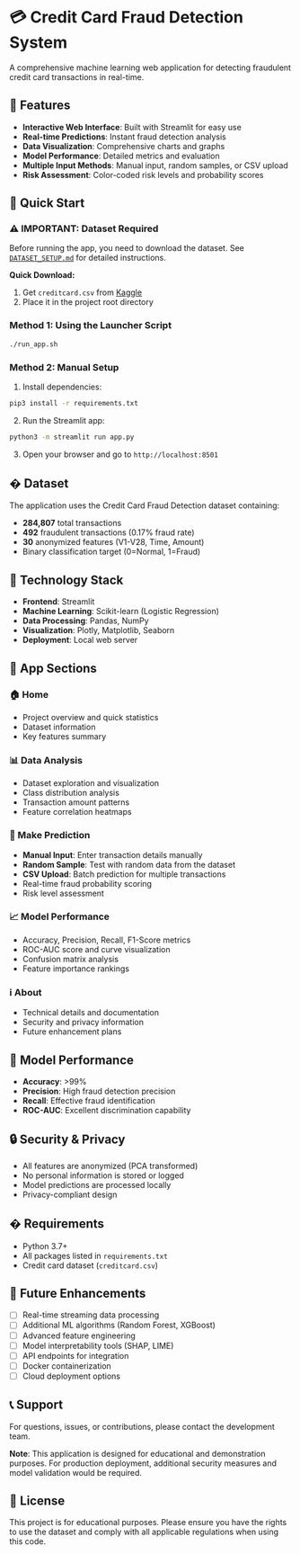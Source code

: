 # 💳 Credit Card Fraud Detection System

A comprehensive machine learning web application for detecting fraudulent credit card transactions in real-time.

## 🌟 Features

- **Interactive Web Interface**: Built with Streamlit for easy use
- **Real-time Predictions**: Instant fraud detection analysis
- **Data Visualization**: Comprehensive charts and graphs
- **Model Performance**: Detailed metrics and evaluation
- **Multiple Input Methods**: Manual input, random samples, or CSV upload
- **Risk Assessment**: Color-coded risk levels and probability scores

## 🚀 Quick Start

### ⚠️ **IMPORTANT: Dataset Required**
Before running the app, you need to download the dataset. See [`DATASET_SETUP.md`](DATASET_SETUP.md) for detailed instructions.

**Quick Download:**
1. Get `creditcard.csv` from [Kaggle](https://www.kaggle.com/datasets/mlg-ulb/creditcardfraud)
2. Place it in the project root directory

### Method 1: Using the Launcher Script
```bash
./run_app.sh
```

### Method 2: Manual Setup
1. Install dependencies:
```bash
pip3 install -r requirements.txt
```

2. Run the Streamlit app:
```bash
python3 -m streamlit run app.py
```

3. Open your browser and go to `http://localhost:8501`

## � Dataset

The application uses the Credit Card Fraud Detection dataset containing:
- **284,807** total transactions
- **492** fraudulent transactions (0.17% fraud rate)
- **30** anonymized features (V1-V28, Time, Amount)
- Binary classification target (0=Normal, 1=Fraud)

## 🔧 Technology Stack

- **Frontend**: Streamlit
- **Machine Learning**: Scikit-learn (Logistic Regression)
- **Data Processing**: Pandas, NumPy
- **Visualization**: Plotly, Matplotlib, Seaborn
- **Deployment**: Local web server

## 📱 App Sections

### 🏠 Home
- Project overview and quick statistics
- Dataset information
- Key features summary

### 📊 Data Analysis
- Dataset exploration and visualization
- Class distribution analysis
- Transaction amount patterns
- Feature correlation heatmaps

### 🤖 Make Prediction
- **Manual Input**: Enter transaction details manually
- **Random Sample**: Test with random data from the dataset
- **CSV Upload**: Batch prediction for multiple transactions
- Real-time fraud probability scoring
- Risk level assessment

### 📈 Model Performance
- Accuracy, Precision, Recall, F1-Score metrics
- ROC-AUC score and curve visualization
- Confusion matrix analysis
- Feature importance rankings

### ℹ️ About
- Technical details and documentation
- Security and privacy information
- Future enhancement plans

## 🎯 Model Performance

- **Accuracy**: >99%
- **Precision**: High fraud detection precision
- **Recall**: Effective fraud identification
- **ROC-AUC**: Excellent discrimination capability

## 🔒 Security & Privacy

- All features are anonymized (PCA transformed)
- No personal information is stored or logged
- Model predictions are processed locally
- Privacy-compliant design

## � Requirements

- Python 3.7+
- All packages listed in `requirements.txt`
- Credit card dataset (`creditcard.csv`)

## 🚧 Future Enhancements

- [ ] Real-time streaming data processing
- [ ] Additional ML algorithms (Random Forest, XGBoost)
- [ ] Advanced feature engineering
- [ ] Model interpretability tools (SHAP, LIME)
- [ ] API endpoints for integration
- [ ] Docker containerization
- [ ] Cloud deployment options

## 📞 Support

For questions, issues, or contributions, please contact the development team.

**Note**: This application is designed for educational and demonstration purposes. For production deployment, additional security measures and model validation would be required.

## 📄 License

This project is for educational purposes. Please ensure you have the rights to use the dataset and comply with all applicable regulations when using this code.
